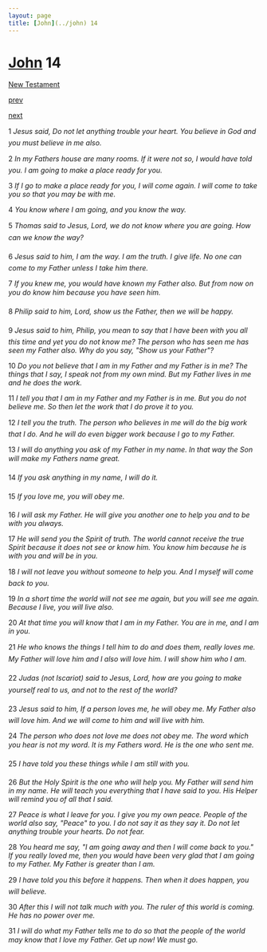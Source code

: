 ```yaml
---
layout: page
title: [John](../john) 14
---
```


# [John](../john) 14

[New Testament](/new-testament)


[prev](john-13.html)


[next](john-15.html)

1 _Jesus said, Do not let anything trouble your heart. You believe in God and you must believe in me also._

2 _In my Fathers house are many rooms. If it were not so, I would have told you. I am going to make a place ready for you._

3 _If I go to make a place ready for you, I will come again. I will come to take you so that you may be with me._

4 _You know where I am going, and you know the way._

5 _Thomas said to Jesus, Lord, we do not know where you are going. How can we know the way?_

6 _Jesus said to him, I am the way. I am the truth. I give life. No one can come to my Father unless I take him there._

7 _If you knew me, you would have known my Father also. But from now on you do know him because you have seen him._

8 _Philip said to him, Lord, show us the Father, then we will be happy._

9 _Jesus said to him, Philip, you mean to say that I have been with you all this time and yet you do not know me? The person who has seen me has seen my Father also. Why do you say, "Show us your Father"?_

10 _Do you not believe that I am in my Father and my Father is in me? The things that I say, I speak not from my own mind. But my Father lives in me and he does the work._

11 _I tell you that I am in my Father and my Father is in me. But you do not believe me. So then let the work that I do prove it to you._

12 _I tell you the truth. The person who believes in me will do the big work that I do. And he will do even bigger work because I go to my Father._

13 _I will do anything you ask of my Father in my name. In that way the Son will make my Fathers name great._

14 _If you ask anything in my name, I will do it._

15 _If you love me, you will obey me._

16 _I will ask my Father. He will give you another one to help you and to be with you always._

17 _He will send you the Spirit of truth. The world cannot receive the true Spirit because it does not see or know him. You know him because he is with you and will be in you._

18 _I will not leave you without someone to help you. And I myself will come back to you._

19 _In a short time the world will not see me again, but you will see me again. Because I live,  you will live also._

20 _At that time you will know that I am in my Father. You are in me, and I am in you._

21 _He who knows the things I tell him to do and does them, really loves me. My Father will love him and I also will love him. I will show him who I am._

22 _Judas (not Iscariot) said to Jesus, Lord, how are you going to make yourself real to us,  and not to the rest of the world?_

23 _Jesus said to him, If a person loves me, he will obey me. My Father also will love him.  And we will come to him and will live with him._

24 _The person who does not love me does not obey me. The word which you hear is not my word. It is my Fathers word. He is the one who sent me._

25 _I have told you these things while I am still with you._

26 _But the Holy Spirit is the one who will help you. My Father will send him in my name.  He will teach you everything that I have said to you. His Helper will remind you of all that I said._

27 _Peace is what I leave for you. I give you my own peace. People of the world also say,  "Peace" to you. I do not say it as they say it. Do not let anything trouble your hearts. Do not fear._

28 _You heard me say, "I am going away and then I will come back to you." If you really loved me, then you would have been very glad that I am going to my Father. My Father is greater than I am._

29 _I have told you this before it happens. Then when it does happen, you will believe._

30 _After this I will not talk much with you. The ruler of this world is coming. He has no power over me._

31 _I will do what my Father tells me to do so that the people of the world may know that I love my Father. Get up now! We must go._

